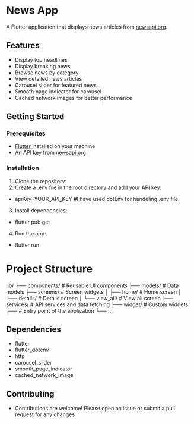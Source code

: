 # News App

A Flutter application that displays news articles from [newsapi.org](https://newsapi.org/).

## Features

- Display top headlines
- Display breaking news
- Browse news by category
- View detailed news articles
- Carousel slider for featured news
- Smooth page indicator for carousel
- Cached network images for better performance

## Getting Started

### Prerequisites

- [Flutter](https://flutter.dev/docs/get-started/install) installed on your machine
- An API key from [newsapi.org](https://newsapi.org/)

### Installation

1. Clone the repository:
2. Create a .env file in the root directory and add your API key:
 - apiKey=YOUR_API_KEY      #I have used dotEnv for handeling .env file.
3. Install dependencies:
 - flutter pub get
4. Run the app:
 - flutter run

# Project Structure

lib/
├── components/          # Reusable UI components
├── models/              # Data models
├── screens/             # Screen widgets
│   ├── home/            # Home screen
│   ├── details/         # Details screen
│   └── view_all/        # View all screen
├── services/            # API services and data fetching
├── widget/              # Custom widgets
├──             # Entry point of the application
└── ...

## Dependencies
 - flutter
 - flutter_dotenv
 - http
 - carousel_slider
 - smooth_page_indicator
 - cached_network_image
## Contributing

 - Contributions are welcome! Please open an issue or submit a pull request for any changes.